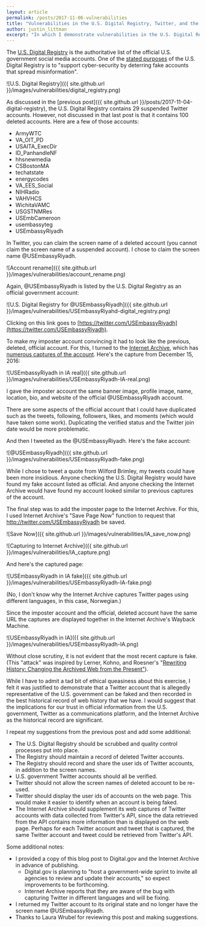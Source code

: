 ```yaml
---
layout: article
permalink: /posts/2017-11-06-vulnerabilities
title: "Vulnerabilities in the U.S. Digital Registry, Twitter, and the Internet Archive"
author: justin_littman 
excerpt: "In which I demonstrate vulnerabilities in the U.S. Digital Registry, Twitter, and the Internet Archive to manipulate web history."
---
```


The [U.S. Digital Registry](https://usdigitalregistry.digitalgov.gov/) is the authoritative list of the official U.S. government social media accounts. One of the [stated purposes](https://medium.com/@GeneralServicesAdministration/new-u-s-digital-registry-authenticates-official-public-service-accounts-1f8120d67976) of the U.S. Digital Registry is to "support cyber-security by deterring fake accounts that spread misinformation".

![U.S. Digital Registry]({{ site.github.url }}/images/vulnerabilities/digital_registry.png)


As discussed in the [previous post]({{ site.github.url }}/posts/2017-11-04-digital-registry), the U.S. Digital Registry contains 29 suspended Twitter accounts. However, not discussed in that last post is that it contains 100 deleted accounts. Here are a few of those accounts:

* ArmyWTC
* VA_OIT_PD
* USAITA_ExecDir
* ID_PanhandleNF
* hhsnewmedia
* CSBostonMA
* techatstate
* energycodes
* VA_EES_Social
* NIHRadio
* VAHVHCS
* WichitaVAMC
* USGSTNMRes
* USEmbCameroon
* usembassyteg
* USEmbassyRiyadh

In Twitter, you can claim the screen name of a deleted account (you cannot claim the screen name of a suspended account). I chose to claim the screen name @USEmbassyRiyadh.

![Account rename]({{ site.github.url }}/images/vulnerabilities/account_rename.png)

Again, @USEmbassyRiyadh is listed by the U.S. Digital Registry as an official government account:

![U.S. Digital Registry for @USEmbassyRiyadh]({{ site.github.url }}/images/vulnerabilities/USEmbassyRiyahd-digital_registry.png)

Clicking on this link goes to [https://twitter.com/USEmbassyRiyadh](https://twitter.com/USEmbassyRiyadh).

To make my imposter account convincing it had to look like the previous, deleted, official account. For this, I turned to the [Internet Archive](https://archive.org), which has [numerous captures of the account](http://web.archive.org/web/*/http://twitter.com/USEmbassyRiyadh). Here's the capture from December 15, 2016:
 
![USEmbassyRiyadh in IA real]({{ site.github.url }}/images/vulnerabilities/USEmbassyRiyadh-IA-real.png)
 
 I gave the imposter account the same banner image, profile image, name, location, bio, and website of the official @USEmbassyRiyadh account.
 
 
 There are some aspects of the official account that I could have duplicated such as the tweets, following, followers, likes, and moments (which would have taken some work). Duplicating the verified status and the Twitter join date would be more problematic.
 
 And then I tweeted as the @USEmbassyRiyadh. Here's the fake account:

![@USEmbassyRiyadh]({{ site.github.url }}/images/vulnerabilities/USEmbassyRiyadh-fake.png)

While I chose to tweet a quote from Wilford Brimley, my tweets could have been more insidious. Anyone checking the U.S. Digital Registry would have found my fake account listed as official. And anyone checking the Internet Archive would have found my account looked similar to previous captures of the account.
 
 The final step was to add the imposter page to the Internet Archive. For this, I used Internet Archive's "Save Page Now" function to request that http://twitter.com/USEmbassyRiyadh be saved.

![Save Now]({{ site.github.url }}/images/vulnerabilities/IA_save_now.png)
 
![Capturing to Internet Archive]({{ site.github.url }}/images/vulnerabilities/IA_capture.png)
 
 And here's the captured page:
 
 ![USEmbassyRiyadh in IA fake]({{ site.github.url }}/images/vulnerabilities/USEmbassyRiyadh-IA-fake.png)
 
 (No, I don't know why the Internet Archive captures Twitter pages using different languages, in this case, Norwegian.)
 
 Since the imposter account and the official, deleted account have the same URL the captures are displayed together in the Internet Archive's Wayback Machine.
 
 ![USEmbassyRiyadh in IA]({{ site.github.url }}/images/vulnerabilities/USEmbassyRiyadh-IA.png)
 
 Without close scrutiny, it is not evident that the most recent capture is fake. (This "attack" was inspired by Lerner, Kohno, and Roesner's "[Rewriting History: Changing the Archived Web from the Present"](https://repository.wellesley.edu/cgi/viewcontent.cgi?referer=https://t.co/h80k4hb5lG&httpsredir=1&article=1158&context=scholarship)).
 
 While I have to admit a tad bit of ethical queasiness about this exercise, I felt it was justified to demonstrate that a Twitter account that is allegedly representative of the U.S. government can be faked and then recorded in the best historical record of web history that we have. I would suggest that the implications for our trust in official information from the U.S. government, Twitter as a communications platform, and the Internet Archive as the historical record are significant.
 
 I repeat my suggestions from the previous post and add some additional:
 * The U.S. Digital Registry should be scrubbed and quality control processes put into place.
 * The Registry should maintain a record of deleted Twitter accounts.
 * The Registry should record and share the user ids of Twitter accounts, in addition to the screen names.
 * U.S. government Twitter accounts should all be verified.
 * Twitter should not allow the screen names of deleted account to be re-used.
 * Twitter should display the user ids of accounts on the web page. This would make it easier to identify when an account is being faked.
 * The Internet Archive should supplement its web captures of Twitter accounts with data collected from Twitter's API, since the data retrieved from the API contains more information than is displayed on the web page. Perhaps for each Twitter account and tweet that is captured, the same Twitter account and tweet could be retrieved from Twitter's API.

Some additional notes:
* I provided a copy of this blog post to Digital.gov and the Internet Archive in advance of publishing.
  * Digital.gov is planning to "host a government-wide sprint to invite all agencies to review and update their accounts," so expect improvements to be forthcoming.
  * Internet Archive reports that they are aware of the bug with capturing Twitter in different languages and will be fixing.
* I returned my Twitter account to its original state and no longer have the screen name @USEmbassyRiyadh.
* Thanks to Laura Wrubel for reviewing this post and making suggestions.
